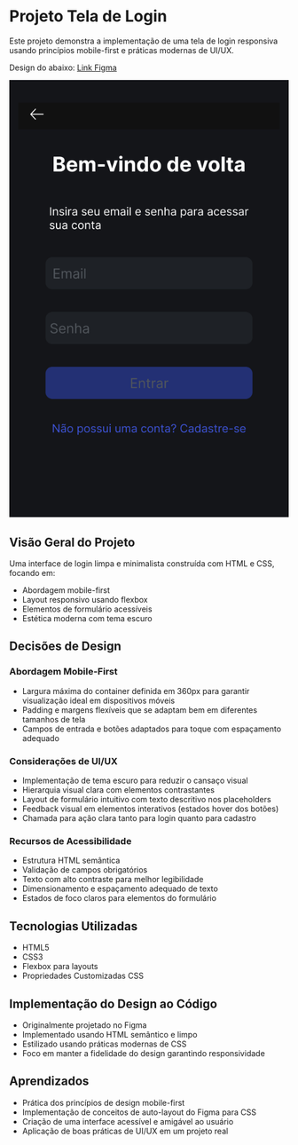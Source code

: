 
# Projeto Tela de Login

Este projeto demonstra a implementação de uma tela de login responsiva usando princípios mobile-first e práticas modernas de UI/UX.

Design do abaixo:
[Link Figma](https://www.figma.com/design/Y1LGxsvvJLrWukCuVa0GSU/Untitled?node-id=0-1&t=TkrKuqVSbXdjWQmg-1)

![alt text](<assets/iPhone 16 Pro - 1.png>)


## Visão Geral do Projeto

Uma interface de login limpa e minimalista construída com HTML e CSS, focando em:
- Abordagem mobile-first
- Layout responsivo usando flexbox
- Elementos de formulário acessíveis
- Estética moderna com tema escuro

## Decisões de Design

### Abordagem Mobile-First
- Largura máxima do container definida em 360px para garantir visualização ideal em dispositivos móveis
- Padding e margens flexíveis que se adaptam bem em diferentes tamanhos de tela
- Campos de entrada e botões adaptados para toque com espaçamento adequado

### Considerações de UI/UX
- Implementação de tema escuro para reduzir o cansaço visual
- Hierarquia visual clara com elementos contrastantes
- Layout de formulário intuitivo com texto descritivo nos placeholders
- Feedback visual em elementos interativos (estados hover dos botões)
- Chamada para ação clara tanto para login quanto para cadastro

### Recursos de Acessibilidade
- Estrutura HTML semântica
- Validação de campos obrigatórios
- Texto com alto contraste para melhor legibilidade
- Dimensionamento e espaçamento adequado de texto
- Estados de foco claros para elementos do formulário

## Tecnologias Utilizadas
- HTML5
- CSS3
- Flexbox para layouts
- Propriedades Customizadas CSS

## Implementação do Design ao Código
- Originalmente projetado no Figma
- Implementado usando HTML semântico e limpo
- Estilizado usando práticas modernas de CSS
- Foco em manter a fidelidade do design garantindo responsividade

## Aprendizados
- Prática dos princípios de design mobile-first
- Implementação de conceitos de auto-layout do Figma para CSS
- Criação de uma interface acessível e amigável ao usuário
- Aplicação de boas práticas de UI/UX em um projeto real

